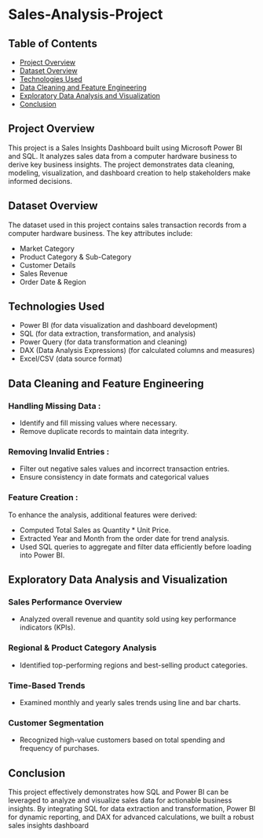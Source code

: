 # Sales-Analysis-Project

## Table of Contents
- [Project Overview](#project-overview)
- [Dataset Overview](#dataset-overview)
- [Technologies Used](#technologies-used)
- [Data Cleaning and Feature Engineering](#data-cleaning-and-feature-engineering)
- [Exploratory Data Analysis and Visualization](#exploratory-data-analysis-and-visualization)
- [Conclusion](#conclusion)

## Project Overview

This project is a Sales Insights Dashboard built using Microsoft Power BI and SQL. It analyzes sales data from a computer hardware business to derive key business insights. The project demonstrates data cleaning, modeling, visualization, and dashboard creation to help stakeholders make informed decisions.

## Dataset Overview
The dataset used in this project contains sales transaction records from a computer hardware business. The key attributes include:

- Market Category
- Product Category & Sub-Category
- Customer Details
- Sales Revenue 
- Order Date & Region
  

## Technologies Used
- Power BI (for data visualization and dashboard development)
- SQL (for data extraction, transformation, and analysis)
- Power Query (for data transformation and cleaning)
- DAX (Data Analysis Expressions) (for calculated columns and measures)
- Excel/CSV (data source format)

## Data Cleaning and Feature Engineering
### Handling Missing Data :
- Identify and fill missing values where necessary.
- Remove duplicate records to maintain data integrity.
### Removing Invalid Entries :
- Filter out negative sales values and incorrect transaction entries.
- Ensure consistency in date formats and categorical values
### Feature Creation :
To enhance the analysis, additional features were derived:
- Computed Total Sales as Quantity * Unit Price.
- Extracted Year and Month from the order date for trend analysis.
- Used SQL queries to aggregate and filter data efficiently before loading into Power BI.

## Exploratory Data Analysis and Visualization
### Sales Performance Overview
- Analyzed overall revenue and quantity sold using key performance indicators (KPIs).
### Regional & Product Category Analysis
- Identified top-performing regions and best-selling product categories.
### Time-Based Trends
- Examined monthly and yearly sales trends using line and bar charts.
### Customer Segmentation
- Recognized high-value customers based on total spending and frequency of purchases.

## Conclusion
This project effectively demonstrates how SQL and Power BI can be leveraged to analyze and visualize sales data for actionable business insights. By integrating SQL for data extraction and transformation, Power BI for dynamic reporting, and DAX for advanced calculations, we built a robust sales insights dashboard
